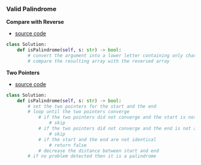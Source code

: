 ### Valid Palindrome
**Compare with Reverse**
- [source code](source/reverse.py)
```python
class Solution:
    def isPalindrome(self, s: str) -> bool:
        # convert the argument into a lower letter containing only characters or numbers
        # compare the resulting array with the reversed array
```

**Two Pointers**
- [source code](source/twoPointer.py)
```python
class Solution:
    def isPalindrome(self, s: str) -> bool:
        # set the two pointers for the start and the end
        # loop until the two pointers converge
            # if the two pointers did not converge and the start is not a number or character
                # skip
            # if the two pointers did not converge and the end is not a number or character
                # skip
            # if the start and the end are not identical
                # return false
            # decrease the distance between start and end
        # if no problem detected then it is a palindrome
```

